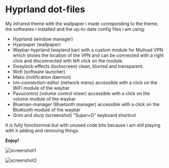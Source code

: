 # Hyprland dot-files

My infrared theme with the wallpaper i made correponding to the theme,
the softwares i installed and the up-to-date config files i am using:

- Hyprland (window manager)
- Hyprpaper (wallpaper)
- Waybar-hyprland (wayland bar) with a custom module for Mullvad VPN  which shows the location of the VPN and can be connected with a right  click and disconnected with left click on the module.
- Swaylock-effects (lockscreen) clean, blurred and transparent.
- Wofi (software launcher)
- Mako (notification daemon)
- nm-connection-editor (network menu) accessible with a click on the WiFi module of the waybar
- Pavucontrol (volume control mixer) accessible with a click on the volume module of the waybar
- Blueman-manager (Bluetooth manager) accessible with a click on the Bluetooth module of the waybar
- Grim and slurp (screenshot) "Super+G" keyboard shortcut

It is fully fonctionnnal but with unused code bits because i am still playing with it adding and removing things.
  
**Enjoy!**

![screenshot1](https://github.com/visnudeva/dot-files/blob/main/20230505_12h09m51s_grim.png)

![screenshot2](https://github.com/visnudeva/dot-files/blob/main/20230505_12h24m17s_grim.png)
